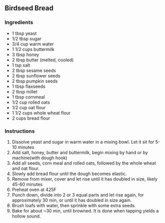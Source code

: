 ## Birdseed Bread

### Ingredients
* 1 tbsp yeast
* 1/2 tbsp sugar
* 3/4 cup warm water
* 1 1/2 cups buttermilk
* 3 tbsp honey
* 2 tbsp butter (melted, cooled)
* 1 tsp salt
* 2 tbsp sesame seeds
* 2 tbsp sunflower seeds
* 2 tbsp pumpkin seeds
* 1 tbsp flaxseeds
* 2 tbsp millet
* 1 tbsp cornmeal
* 1/2 cup rolled oats
* 1/2 cup oat flour
* 1 1/2 cups whole wheat flour
* 2 cups bread flour

### Instructions
1. Dissolve yeast and sugar in warm water in a mixing bowl. Let it sit for 5-10 minutes
2. Add salt, honey, butter and buttermilk, begin mixing by hand or by machine(with dough hook)
3. Add all seeds, corn meal and rolled oats, followed by the whole wheat and oat flour.
4. Slowly add bread flour until the dough becomes elastic.
5. Remove from mixer, cover and let rise until it has doubled in size, likely 45-60 minutes
6. Preheat oven at 425F
7. Punch down, divide into 2 or 3 equal parts and let rise again, for approximately 30 min, or until it has doubled in size again.
8. Brush loafs with water, then sprinkle with some extra seeds.
9. Bake for about ~30 min, until browned. It is done when tapping yields a hollow sound.
